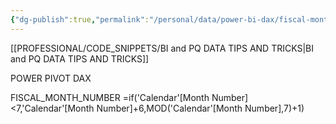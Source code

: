 ```yaml
---
{"dg-publish":true,"permalink":"/personal/data/power-bi-dax/fiscal-month-number-calc/","tags":["Power_bi","Data"],"noteIcon":""}
---
```


[[PROFESSIONAL/CODE_SNIPPETS/BI and PQ DATA TIPS AND TRICKS\|BI and PQ DATA TIPS AND TRICKS]]

POWER PIVOT DAX

FISCAL_MONTH_NUMBER
=if('Calendar'[Month Number]<7,'Calendar'[Month Number]+6,MOD('Calendar'[Month Number],7)+1)